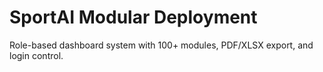 # SportAI Modular Deployment

Role-based dashboard system with 100+ modules, PDF/XLSX export, and login control.